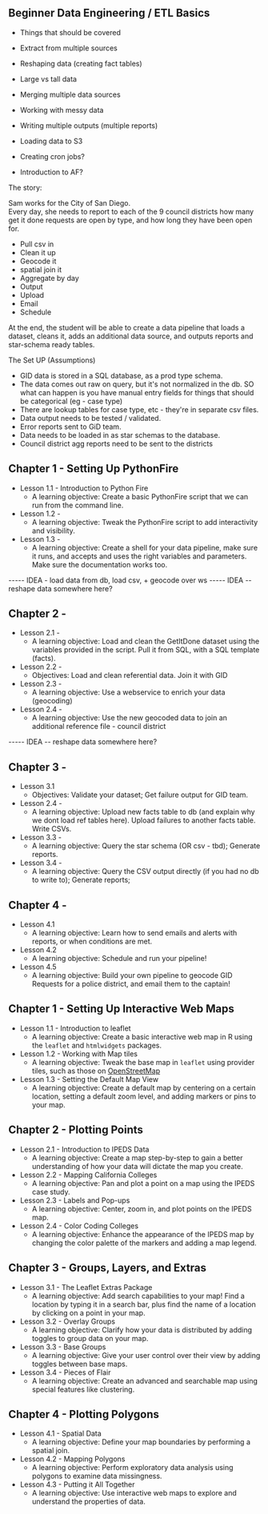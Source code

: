 ## Beginner Data Engineering / ETL Basics

* Things that should be covered
* Extract from multiple sources
* Reshaping data (creating fact tables)
* Large vs tall data
* Merging multiple data sources
* Working with messy data
* Writing multiple outputs (multiple reports)
* Loading data to S3

* Creating cron jobs?
* Introduction to AF?

The story:

Sam works for the City of San Diego.  
Every day, she needs to report to each of the 9 council districts how many get it done requests are open by type, and how long they have been open for.  

* Pull csv in
* Clean it up
* Geocode it
* spatial join it
* Aggregate by day
* Output
* Upload
* Email
* Schedule

At the end, the student will be able to create a data pipeline that loads a dataset, cleans it, adds an additional data source, and outputs reports and star-schema ready tables.  

The Set UP (Assumptions)

* GID data is stored in a SQL database, as a prod type schema.
* The data comes out raw on query, but it's not normalized in the db.  SO what can happen is you have manual entry fields for things that should be categorical (eg - case type)
* There are lookup tables for case type, etc - they're in separate csv files.
* Data output needs to be tested / validated. 
* Error reports sent to GiD team. 
* Data needs to be loaded in as star schemas to the database.  
* Council district agg reports need to be sent to the districts



## Chapter 1 - Setting Up PythonFire
  * Lesson 1.1 - Introduction to Python Fire
    * A learning objective: Create a basic PythonFire script that we can run from the command line.
  * Lesson 1.2 - 
    * A learning objective:  Tweak the PythonFire script to add interactivity and visibility.
  * Lesson 1.3 - 
    * A learning objective:  Create a shell for your data pipeline, make sure it runs, and accepts and uses the right variables and parameters.  Make sure the documentation works too.

----- IDEA - load data from db, load csv, + geocode over ws
----- IDEA -- reshape data somewhere here?

## Chapter 2 - 
  * Lesson 2.1 - 
    * A learning objective:  Load and clean the GetItDone dataset using the variables provided in the script.  Pull it from SQL, with a SQL template (facts).
  * Lesson 2.2 - 
    * Objectives: Load and clean referential data. Join it with GID 
  * Lesson 2.3 -
    * A learning objective:  Use a webservice to enrich your data (geocoding)
  * Lesson 2.4 - 
    * A learning objective:  Use the new geocoded data to join an additional reference file - council district
  

----- IDEA -- reshape data somewhere here?

## Chapter 3 -

  * Lesson 3.1 
    * Objectives: Validate your dataset; Get failure output for GID team.  
  * Lesson 2.4 - 
    * A learning objective:  Upload new facts table to db (and explain why we dont load ref tables here).  Upload failures to another facts table.  Write CSVs.
  * Lesson 3.3 - 
    * A learning objective:  Query the star schema (OR csv - tbd);  Generate reports.
  * Lesson 3.4 - 
    * A learning objective:  Query the CSV output directly (if you had no db to write to);  Generate reports;

## Chapter 4 - 
  * Lesson 4.1
    * A learning objective:  Learn how to send emails and alerts with reports, or when conditions are met.
  * Lesson 4.2 
    * A learning objective:  Schedule and run your pipeline!
  * Lesson 4.5 
    * A learning objective:  Build your own pipeline to geocode GID Requests for a police district, and email them to the captain!



## Chapter 1 - Setting Up Interactive Web Maps
   * Lesson 1.1 - Introduction to leaflet
     * A learning objective: Create a basic interactive web map in R using the `leaflet` and `htmlwidgets` packages.
   * Lesson 1.2 - Working with Map tiles
     * A learning objective: Tweak the base map in `leaflet` using provider tiles, such as those on [OpenStreetMap](https://www.openstreetmap.org/)
   * Lesson 1.3 - Setting the Default Map View
     * A learning objective: Create a default map by centering on a certain location, setting a default zoom level, and adding markers or pins to your map.
## Chapter 2 - Plotting Points
   * Lesson 2.1 - Introduction to IPEDS Data
     * A learning objective: Create a map step-by-step to gain a better understanding of how your data will dictate the map you create.
   * Lesson 2.2 - Mapping California Colleges
     * A learning objective: Pan and plot a point on a map using the IPEDS case study.
   * Lesson 2.3 - Labels and Pop-ups
     * A learning objective: Center, zoom in, and plot points on the IPEDS map.
   * Lesson 2.4 - Color Coding Colleges
     * A learning objective: Enhance the appearance of the IPEDS map by changing the color palette of the markers and adding a map legend.
## Chapter 3 - Groups, Layers, and Extras
   * Lesson 3.1 - The Leaflet Extras Package
     * A learning objective: Add search capabilities to your map! Find a location by typing it in a search bar, plus find the name of a location by clicking on a point in your map.
   * Lesson 3.2 - Overlay Groups
     * A learning objective: Clarify how your data is distributed by adding toggles to group data on your map.
   * Lesson 3.3 - Base Groups
     * A learning objective: Give your user control over their view by adding toggles between base maps.
   * Lesson 3.4 - Pieces of Flair
     * A learning objective: Create an advanced and searchable map using special features like clustering.
## Chapter 4 - Plotting Polygons
   * Lesson 4.1 - Spatial Data
     * A learning objective: Define your map boundaries by performing a spatial join.
   * Lesson 4.2 - Mapping Polygons
     * A learning objective: Perform exploratory data analysis using polygons to examine data missingness.
   * Lesson 4.3 - Putting it All Together
     * A learning objective: Use interactive web maps to explore and understand the properties of data.


